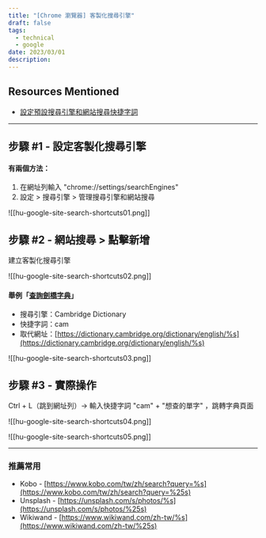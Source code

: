 ```yaml
---
title: "[Chrome 瀏覽器] 客製化搜尋引擎"
draft: false
tags:
  - technical
  - google
date: 2023/03/01
description:
---
```

## Resources Mentioned

- [設定預設搜尋引擎和網站搜尋快捷字詞](https://support.google.com/chrome/answer/95426?hl=zh-Hant&co=GENIE.Platform%3DDesktop)

---

## 步驟 #1 - 設定客製化搜尋引擎

#### 有兩個方法：

1. 在網址列輸入 "chrome://settings/searchEngines"
2. 設定 > 搜尋引擎 > 管理搜尋引擎和網站搜尋

![[hu-google-site-search-shortcuts01.png]]
  
## 步驟 #2 - 網站搜尋 > 點擊新增

建立客製化搜尋引擎

![[hu-google-site-search-shortcuts02.png]]

#### 舉例「[查詢劍橋字典](https://dictionary.cambridge.org/)」‌

- 搜尋引擎：Cambridge Dictionary
- 快捷字詞：cam
- 取代網址：[https://dictionary.cambridge.org/dictionary/english/%s](https://dictionary.cambridge.org/dictionary/english/%s)

![[hu-google-site-search-shortcuts03.png]]
  

## 步驟 #3 - 實際操作

Ctrl + L（跳到網址列）→ 輸入快捷字詞 "cam" + "想查的單字" ，跳轉字典頁面

![[hu-google-site-search-shortcuts04.png]]

![[hu-google-site-search-shortcuts05.png]]

---

### 推薦常用

- Kobo - [https://www.kobo.com/tw/zh/search?query=%s](https://www.kobo.com/tw/zh/search?query=%25s)
- Unsplash - [https://unsplash.com/s/photos/%s](https://unsplash.com/s/photos/%25s)
- Wikiwand - [https://www.wikiwand.com/zh-tw/%s](https://www.wikiwand.com/zh-tw/%25s)